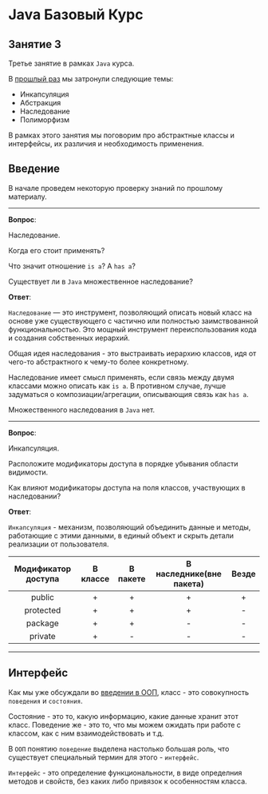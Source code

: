 # Java Базовый Курс

## Занятие 3

Третье занятие в рамках `Java` курса.

В [прошлый раз](./second.md) мы затронули следующие темы:

* Инкапсуляция
* Абстракция
* Наследование
* Полиморфизм

В рамках этого занятия мы поговорим про абстрактные классы и интерфейсы, их различия и необходимость применения.

## Введение

В начале проведем некоторую проверку знаний по прошлому материалу.

---

**Вопрос**:

Наследование.

Когда его стоит применять?

Что значит отношение `is a`? А `has a`?

Существует ли в `Java` множественное наследование?

**Ответ**:

`Наследование` — это инструмент, позволяющий описать новый класс на основе уже существующего с частично или полностью заимствованной функциональностью.
Это мощный инструмент переиспользования кода и создания собственных иерархий.

Общая идея наследования - это выстраивать иерархию классов, идя от чего-то абстрактного к чему-то более конкретному.

Наследование имеет смысл применять, если связь между двумя классами можно описать как `is a`.
В противном случае, лучше задуматься о композиации/агрегации, описывающия связь как `has a`.

Множественного наследования в `Java` нет.

---

**Вопрос**:

Инкапсуляция.

Расположите модификаторы доступа в порядке убывания области видимости.

Как влияют модификаторы доступа на поля классов, участвующих в наследовании?

**Ответ**:

`Инкапсуляция` - механизм, позволяющий объединить данные и методы, работающие с этими данными, в единый объект и скрыть детали реализации от пользователя.

| Модификатор доступа | В классе | В пакете | В наследнике(вне пакета) | Везде |
|:-------------------:|:--------:|:--------:|:------------------------:|:-----:|
|        public       |     +    |     +    |             +            |   +   |
|      protected      |     +    |     +    |             +            |   -   |
|       package       |     +    |     +    |             -            |   -   |
|       private       |     +    |     -    |             -            |   -   |

---

## Интерфейс

Как мы уже обсуждали во [введении в ООП](./intro.md), класс - это совокупность `поведения` и `состояния`.

Состояние - это то, какую информацию, какие данные хранит этот класс.
Поведение же - это то, что мы можем ожидать при работе с классом, как с ним взаимодействовать и т.д.

В `ООП` понятию `поведение` выделена настолько большая роль, что существует специальный термин для этого - `интерфейс`.

`Интерфейс` - это определение функциональности, в виде определния методов и свойств, без каких либо привязок к особенностям класса.

